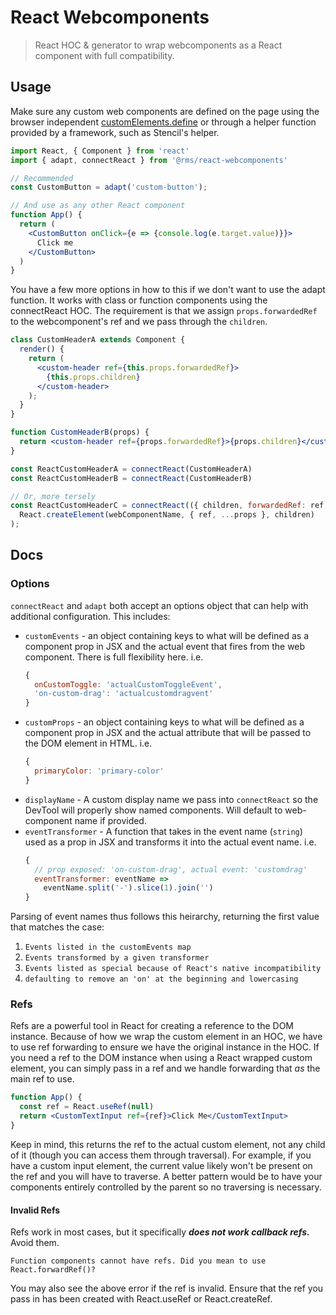 # React Webcomponents


> React HOC & generator to wrap webcomponents as a React component with full compatibility.

## Usage
Make sure any custom web components are defined on the page using the browser independent
[customElements.define](https://developer.mozilla.org/en-US/docs/Web/API/CustomElementRegistry/define)
or through a helper function provided by a framework, such as Stencil's helper.

```jsx
import React, { Component } from 'react'
import { adapt, connectReact } from '@rms/react-webcomponents'

// Recommended
const CustomButton = adapt('custom-button');

// And use as any other React component
function App() {
  return (
    <CustomButton onClick={e => {console.log(e.target.value)}}>
      Click me
    </CustomButton>
  )
}
```

You have a few more options in how to this if we don't want to use the adapt function. It works with
class or function components using the connectReact HOC. The requirement is that we assign
`props.forwardedRef` to the webcomponent's ref and we pass through the `children`.

```jsx
class CustomHeaderA extends Component {
  render() {
    return (
      <custom-header ref={this.props.forwardedRef}>
        {this.props.children}
      </custom-header>
    );
  }
}

function CustomHeaderB(props) {
  return <custom-header ref={props.forwardedRef}>{props.children}</custom-header>
}

const ReactCustomHeaderA = connectReact(CustomHeaderA)
const ReactCustomHeaderB = connectReact(CustomHeaderB)

// Or, more tersely
const ReactCustomHeaderC = connectReact(({ children, forwardedRef: ref, ...props }) =>
  React.createElement(webComponentName, { ref, ...props }, children)
);
```

## Docs

### Options
`connectReact` and `adapt` both accept an options object that can help with additional configuration.
This includes:
  - `customEvents` - an object containing keys to what will be defined as a component
    prop in JSX and the actual event that fires from the web component. There is full
    flexibility here. i.e.
    ```js
    {
      onCustomToggle: 'actualCustomToggleEvent',
      'on-custom-drag': 'actualcustomdragvent'
    }
    ```
  - `customProps` - an object containing keys to what will be defined as a component
    prop in JSX and the actual attribute that will be passed to the DOM element in HTML. i.e.
    ```js
    {
      primaryColor: 'primary-color'
    }
    ```
  - `displayName` - A custom display name we pass into `connectReact` so the DevTool
    will properly show named components. Will default to web-component name if provided.
  - `eventTransformer` - A function that takes in the event name (`string`) used as a prop in JSX
    and transforms it into the actual event name. i.e.
    ```js
    {
      // prop exposed: 'on-custom-drag', actual event: 'customdrag'
      eventTransformer: eventName =>
        eventName.split('-').slice(1).join('')
    }
    ```

Parsing of event names thus follows this heirarchy, returning the first value that matches the case:
  1. `Events listed in the customEvents map`
  1. `Events transformed by a given transformer`
  1. `Events listed as special because of React's native incompatibility`
  1. `defaulting to remove an 'on' at the beginning and lowercasing`

### Refs
Refs are a powerful tool in React for creating a reference to the DOM instance. Because of how we wrap
the custom element in an HOC, we have to use ref forwarding to ensure we have the original instance in
the HOC. If you need a ref to the DOM instance when using a React wrapped custom element, you can simply
pass in a ref and we handle forwarding that _as_ the main ref to use.

```jsx
function App() {
  const ref = React.useRef(null)
  return <CustomTextInput ref={ref}>Click Me</CustomTextInput>
}
```

Keep in mind, this returns the ref to the actual custom element, not any child of it (though you can
access them through traversal). For example, if you have a custom input element, the current value
likely won't be present on the ref and you will have to traverse. A better pattern would be to have your
components entirely controlled by the parent so no traversing is necessary.


#### Invalid Refs
Refs work in most cases, but it specifically **_does not work callback refs._** Avoid them.

```
Function components cannot have refs. Did you mean to use React.forwardRef()?
```

You may also see the above error if the ref is invalid. Ensure that the ref you pass in has been created with
React.useRef or React.createRef.
